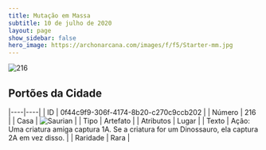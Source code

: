 ```yaml
---
title: Mutação em Massa
subtitle: 10 de julho de 2020
layout: page
show_sidebar: false
hero_image: https://archonarcana.com/images/f/f5/Starter-mm.jpg
---
```


![216](https://cdn.keyforgegame.com/media/card_front/pt/479_216_82WX2FJW5CM9_pt.png)

## Portões da Cidade

|----|----|
| ID | 0f44c9f9-306f-4174-8b20-c270c9ccb202 |
| Número | 216 |
| Casa | ![Saurian](https://archonarcana.com/images/thumb/9/9e/Saurian_P.png/22px-Saurian_P.png "Sauro") |
| Tipo | Artefato |
| Atributos | Lugar |
| Texto | Ação: Uma criatura amiga captura 1A. Se a criatura for um Dinossauro, ela captura 2A em vez disso. |
| Raridade | Rara |
